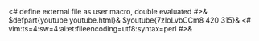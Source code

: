 <# define external file as user macro, double evaluated #>&
$defpart{youtube youtube.html}&
$youtube{7zIoLvbCCm8 420 315}&
<#
vim:ts=4:sw=4:ai:et:fileencoding=utf8:syntax=perl
#>&
